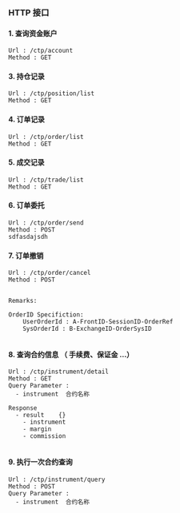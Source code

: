 
### HTTP 接口

#### 1. 查询资金账户

```
Url : /ctp/account
Method : GET

```

#### 3. 持仓记录

```
Url : /ctp/position/list
Method : GET

```

#### 4. 订单记录

```
Url : /ctp/order/list
Method : GET

```


#### 5. 成交记录

```
Url : /ctp/trade/list
Method : GET

```

#### 6. 订单委托

```
Url : /ctp/order/send
Method : POST
sdfasdajsdh
```


#### 7. 订单撤销

```
Url : /ctp/order/cancel
Method : POST


Remarks:

OrderID Specifiction:
    UserOrderId : A-FrontID-SessionID-OrderRef
    SysOrderId : B-ExchangeID-OrderSysID
    
```

#### 8. 查询合约信息 （ 手续费、保证金 ...）

```
Url : /ctp/instrument/detail
Method : GET
Query Parameter :
  - instrument  合约名称

Response
  - result    {} 
    - instrument
    - margin
    - commission
     
```

#### 9. 执行一次合约查询 

```
Url : /ctp/instrument/query
Method : POST
Query Parameter :
  - instrument  合约名称
```
